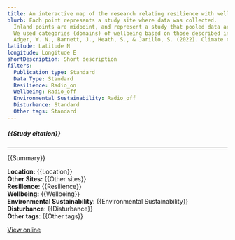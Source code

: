 ```yaml
---
title: An interactive map of the research relating resilience with wellbeing and/or environmental sustainability for UK coastal communities
blurb: Each point represents a study site where data was collected.
  Inland points are midpoint, and represent a study that pooled data across multiple coastal sites.
  We used categories (domains) of wellbeing based on those described in Adger et al. 2022.
  Adger, W. N., Barnett, J., Heath, S., & Jarillo, S. (2022). Climate change affects multiple dimensions of well-being through impacts, information and policy responses. Nature Human Behaviour, 6(11), 1465-1473.
latitude: Latitude N
longitude: Longitude E
shortDescription: Short description
filters:
  Publication type: Standard
  Data Type: Standard
  Resilience: Radio_on
  Wellbeing: Radio_off
  Environmental Sustainability: Radio_off
  Disturbance: Standard
  Other tags: Standard
---
```


##### {{Study citation}}

---

{{Summary}}

**Location:** {{Location}}\
 **Other Sites:** {{Other sites}}\
 **Resilience:** {{Resilience}}\
 **Wellbeing:** {{Wellbeing}}\
 **Environmental Sustainability**: {{Environmental Sustainability}}\
 **Disturbance**: {{Disturbance}}\
 **Other tags**: {{Other tags}}

[View online]({{Hyperlink}})
